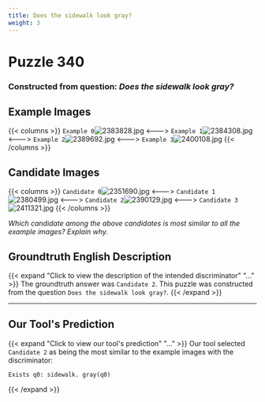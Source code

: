 ```yaml
---
title: Does the sidewalk look gray?
weight: 3
---
```


# Puzzle 340
### Constructed from question: _Does the sidewalk look gray?_


## Example Images
{{< columns >}}
`Example 0`![2383828.jpg](/gqa_images/2383828.jpg)
<--->
`Example 1`![2384308.jpg](/gqa_images/2384308.jpg)
<--->
`Example 2`![2389692.jpg](/gqa_images/2389692.jpg)
<--->
`Example 3`![2400108.jpg](/gqa_images/2400108.jpg)
{{< /columns >}}

## Candidate Images
{{< columns >}}
`Candidate 0`![2351690.jpg](/gqa_images/2351690.jpg)
<--->
`Candidate 1`![2380499.jpg](/gqa_images/2380499.jpg)
<--->
`Candidate 2`![2390129.jpg](/gqa_images/2390129.jpg)
<--->
`Candidate 3`![2411321.jpg](/gqa_images/2411321.jpg)
{{< /columns >}}

*Which candidate among the above candidates is most similar to all the example images? Explain why.*

## Groundtruth English Description

{{< expand "Click to view the description of the intended discriminator" "..." >}}
The groundtruth answer was `Candidate 2`. This puzzle was constructed from the question `Does the sidewalk look gray?`.
{{< /expand >}}

---

## Our Tool's Prediction

{{< expand "Click to view our tool's prediction" "..." >}}
Our tool selected `Candidate 2` as being the most similar to the example images with the discriminator:
```plaintext
Exists q0: sidewalk. gray(q0)
```
{{< /expand >}}
